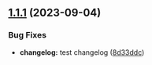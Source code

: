 

## [1.1.1](https://github.com/alex12306/coin-ui/compare/1.1.0...1.1.1) (2023-09-04)


### Bug Fixes

* **changelog:** test changelog ([8d33ddc](https://github.com/alex12306/coin-ui/commit/8d33ddc07de985252d640d66e0ce141fbcc2fe4a))